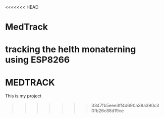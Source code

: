 <<<<<<< HEAD
# MedTrack
tracking the helth monaterning using ESP8266
=======
# MEDTRACK
This is my project
>>>>>>> 3347fb5eee3ff4d690a38a390c30fb26c88d19ce
